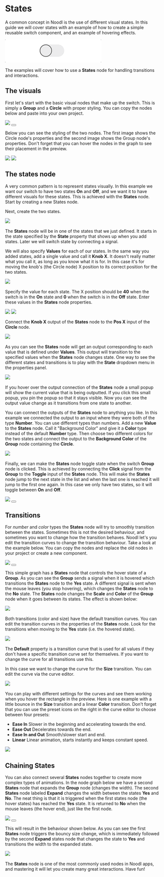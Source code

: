 # States

A common concept in Noodl is the use of different visual states. In this guide we will cover states with an example of how to create a simple reusable switch component, and an example of hovering effects.

<div class="ndl-image-with-background s">

![](switch.gif)

</div>

The examples will cover how to use a **States** node for handling transitions and interactions.

## The visuals

First let's start with the basic visual nodes that make up the switch. This is simply a **Group** and a **Circle** with proper styling. You can copy the nodes below and paste into your own project.

<div class="ndl-image-with-background">
    <img src="/guides/states/switch-nodes.png" class="ndl-image med"></img>
    <button class="ndl-copy-nodes-button" onClick='copyJsonToClipboard({"nodes":[{"id":"beeb6388-461b-f1fe-d64e-be798e4b1b4d","type":"Group","x":441.71346128847347,"y":300.98375737190554,"parameters":{"backgroundColor":"#FFFFFF"},"ports":[],"children":[{"id":"9677d929-9a49-7fc5-ae14-27a1b48e883f","type":"Group","x":461.71346128847347,"y":346.98375737190554,"parameters":{"width":{"value":80,"unit":"px"},"height":{"value":40,"unit":"px"},"backgroundColor":"#F0F0F0","borderRadius":20,"alignX":"center","marginTop":{"value":20,"unit":"px"}},"ports":[],"children":[{"id":"aeda33bf-10cb-1e76-07b2-4a368140ca65","type":"Circle","x":481.71346128847347,"y":392.98375737190554,"parameters":{"fillColor":"#E8E8E8","size":40,"strokeWidth":2,"strokeColor":"#454545","strokeEnabled":true},"ports":[],"children":[]}]}]}],"connections":[]})'></button>
</div>

Below you can see the styling of the two nodes. The first image shows the Circle node's properties and the second image shows the Group node's properties. Don't forget that you can hover the nodes in the graph to see their placement in the preview.

<div class="ndl-image-with-background">
    <img src="/guides/states/style-props1.png" class="ndl-image small"></img>
    <img src="/guides/states/style-props2.png" class="ndl-image small"></img>
</div>

## The states node

A very common pattern is to represent states visually. In this example we want our switch to have two states **On** and **Off**, and we want it to have different visuals for these states. This is achieved with the **States** node. Start by creating a new States node.

Next, create the two states.

<div class="ndl-image-with-background">
    <img src="/guides/states/create-states.gif" class="ndl-image med"></img>
</div>

The **States** node will be in one of the states that we just defined. It starts in the state specified by the **State** property that shows up when you add states. Later we will switch state by connecting a signal.

We will also specify **Values** for each of our states. In the same way you added states, add a single value and call it **Knob X**. It doesn't really matter what you call it, as long as you know what it is for. In this case it's for moving the knob's (the Circle node) X position to its correct position for the two states.

<div class="ndl-image-with-background">
    <img src="/guides/states/values-1.png" class="ndl-image med"></img>
</div>

Specify the value for each state. The X position should be **40** when the switch is in the **On** state and **0** when the switch is in the **Off** state. Enter these values in the **States** node properties.

<div class="ndl-image-with-background">
    <img src="/guides/states/on-values.png" class="ndl-image med"></img>
    <img src="/guides/states/off-values.png" class="ndl-image med"></img>
</div>

Connect the **Knob X** output of the **States** node to the **Pos X** input of the **Circle** node.

<div class="ndl-image-with-background l">
    <img src="/guides/states/knob-x-connected.png"></img>
</div>

As you can see the **States** node will get an output corresponding to each value that is defined under **Values**. This output will transition to the specified values when the **States** node changes state. One way to see the different states and transitions is to play with the **State** dropdown menu in the properties panel.

<div class="ndl-image-with-background l">
    <img src="/guides/states/change-state.gif"></img>
</div>

If you hover over the output connection of the **States** node a small popup will show the current value that is being outputted. If you click this small popup, you pin the popup so that it stays visible. Now you can see the output value change as it transitions from one state to another.

You can connect the outputs of the **States** node to anything you like. In this example we connected the output to an input where they were both of the type **Number**. You can use different types than numbers. Add a new **Value** to the **States** node. Call it "Background Color" and give it a **Color** type instead of the default **Number** type. Then choose two different colors for the two states and connect the output to the **Background Color** of the **Group** node containing the **Circle**.

<div class="ndl-image-with-background">
    <img src="/guides/states/color-type.png" class="ndl-image med"></img>
</div>

Finally, we can make the **States** node toggle state when the switch **Group** node is clicked. This is achieved by connecting the **Click** signal from the **Group** to the **Toggle** input of the **States** node. This will make the **States** node jump to the next state in the list and when the last one is reached it will jump to the first one again. In this case we only have two states, so it will toggle between **On** and **Off**.

<div class="ndl-image-with-background l">
    <img src="/guides/states/click-toggle.png"></img>
     <button class="ndl-copy-nodes-button" onClick='copyJsonToClipboard({"nodes":[{"id":"f0d8169f-90ca-9cd9-bc88-af4c2ed631d0","type":"Group","x":441.71346128847347,"y":300.98375737190554,"parameters":{"backgroundColor":"#FFFFFF"},"ports":[],"children":[{"id":"f2461a9d-49c6-f184-1ac1-a75450a7c856","type":"Group","x":461.71346128847347,"y":346.98375737190554,"parameters":{"width":{"value":80,"unit":"px"},"height":{"value":40,"unit":"px"},"backgroundColor":"#F0F0F0","borderRadius":20,"alignX":"center","marginTop":{"value":20,"unit":"px"}},"ports":[],"children":[{"id":"c66997cc-19d2-630c-692e-0caafdf37dd7","type":"Circle","x":481.71346128847347,"y":448.98375737190554,"parameters":{"fillColor":"#E8E8E8","size":40,"strokeWidth":2,"strokeColor":"#454545","strokeEnabled":true},"ports":[],"children":[]}]}]},{"id":"5d631656-dea2-b5d7-f5ee-ee27e220463b","type":"States","x":232.07664638676232,"y":376.3848345864951,"parameters":{"states":"On,Off","values":"Knob X,Background Color","type-Background Color":"color","value-On-Knob X":40,"value-Off-Knob X":0,"value-Off-Background Color":"#F0F0F0","value-On-Background Color":"#CCE6CE","startState":"Off"},"ports":[],"children":[]}],"connections":[{"fromId":"5d631656-dea2-b5d7-f5ee-ee27e220463b","fromProperty":"Knob X","toId":"c66997cc-19d2-630c-692e-0caafdf37dd7","toProperty":"transformX"},{"fromId":"5d631656-dea2-b5d7-f5ee-ee27e220463b","fromProperty":"Background Color","toId":"f2461a9d-49c6-f184-1ac1-a75450a7c856","toProperty":"backgroundColor"},{"fromId":"f2461a9d-49c6-f184-1ac1-a75450a7c856","fromProperty":"onClick","toId":"5d631656-dea2-b5d7-f5ee-ee27e220463b","toProperty":"toggle"}]})'></button>
</div>

## Transitions

For _number_ and _color_ types the **States** node will try to smoothly transition between the states. Sometimes this is not the desired behaviour, and sometimes you want to change how the transition behaves. Noodl let's you edit the transition curves to change the transition behaviour. Take a look at the example below. You can copy the nodes and replace the old nodes in your project or create a new component.

<div class="ndl-image-with-background">
    <img src="/guides/states/hover-fx-nodes.png" class="ndl-image med"></img>
     <button class="ndl-copy-nodes-button" onClick='copyJsonToClipboard({"nodes":[{"id":"4c6ec6bd-2ba3-807a-9177-da451a835ec2","type":"Group","x":410.63681490171115,"y":392,"parameters":{"backgroundColor":"#FFFFFF"},"ports":[],"children":[{"id":"56e1ec26-a280-b297-baf3-f5365f6a6124","type":"Group","x":430.63681490171115,"y":438,"parameters":{"width":{"value":80,"unit":"px"},"height":{"value":80,"unit":"px"},"backgroundColor":"#E6DD39","borderRadius":20,"alignX":"center","marginTop":{"value":70,"unit":"px"}},"ports":[],"children":[]}]},{"id":"34a39ad5-0999-133a-5f7e-6943ebd8d899","type":"States","label":"Hover","x":177.3701941946174,"y":432.9317475959747,"parameters":{"states":"Yes,No","startState":"No","values":"Size,Color","type-Color":"color","value-Yes-Color":"#D4CE35","value-No-Color":"#323975","value-Yes-Size":1.5,"value-No-Size":1},"ports":[],"children":[]}],"connections":[{"fromId":"56e1ec26-a280-b297-baf3-f5365f6a6124","fromProperty":"hoverStart","toId":"34a39ad5-0999-133a-5f7e-6943ebd8d899","toProperty":"to-Yes"},{"fromId":"56e1ec26-a280-b297-baf3-f5365f6a6124","fromProperty":"hoverEnd","toId":"34a39ad5-0999-133a-5f7e-6943ebd8d899","toProperty":"to-No"},{"fromId":"34a39ad5-0999-133a-5f7e-6943ebd8d899","fromProperty":"Color","toId":"56e1ec26-a280-b297-baf3-f5365f6a6124","toProperty":"backgroundColor"},{"fromId":"34a39ad5-0999-133a-5f7e-6943ebd8d899","fromProperty":"Size","toId":"56e1ec26-a280-b297-baf3-f5365f6a6124","toProperty":"transformScale"}]})'></button>
</div>

This simple graph has a **States** node that controls the hover state of a **Group**. As you can see the **Group** sends a signal when it is hovered which transitions the **States** node to the **Yes** state. A different signal is sent when the mouse leaves (you stop hovering), which changes the **States** node to the **No** state. The **States** node changes the **Scale** and **Color** of the **Group** node when it goes between its states. The effect is shown below:

<div class="ndl-image-with-background">
    <img src="/guides/states/hover-fx1.gif" class="ndl-image small"></img>
</div>

Both transitions (color and size) have the default transition curves. You can edit the transition curves in the properties of the **States** node. Look for the transitions when moving to the **Yes** state (i.e. the hovered state).

<div class="ndl-image-with-background">
    <img src="/guides/states/transition-props.png" class="ndl-image med"></img>
</div>

The **Default** property is a transition curve that is used for all values if they don't have a specific transition curve set for themselves. If you want to change the curve for all transitions use this.

In this case we want to change the curve for the **Size** transition. You can edit the curve via the curve editor.

<div class="ndl-image-with-background">
    <img src="/guides/states/change-size-curve.gif" class="ndl-image med"></img>
</div>

You can play with different settings for the curves and see them working when you hover the rectangle in the preview. Here is one example with a little bounce in the **Size** transition and a linear **Color** transition. Don't forget that you can use the preset icons on the right in the curve editor to choose between four presets:

-   **Ease In** Slower in the beginning and accelerating towards the end.
-   **Ease Out** Decelerates towards the end.
-   **Ease In and Out** Smooth/slower start and end.
-   **Linear** Linear animation, starts instantly and keeps constant speed.

<div class="ndl-image-with-background">
    <img src="/guides/states/hover-fx2.gif" class="ndl-image small"></img>
</div>

## Chaining States

You can also connect several **States** nodes together to create more complex types of animations. In the node graph below we have a second **States** node that expands the **Group** node (changes the width). The second **States** node labeled **Expand** changes the width between the states **Yes** and **No**. The neat thing is that it is triggered when the first states node (the hover states) has reached the **Yes** state. It is returned to **No** when the mouse leaves (the hover end), just like the first node.

<div class="ndl-image-with-background l">
    <img src="/guides/states/chaining-states.png"></img>
     <button class="ndl-copy-nodes-button" onClick='copyJsonToClipboard({"nodes":[{"id":"31b24415-e1ef-7480-db67-f8c3d9df8965","type":"Group","x":410.63681490171115,"y":392,"parameters":{"backgroundColor":"#FFFFFF"},"ports":[],"children":[{"id":"2255f3f8-c7c6-a195-9e20-22204968c916","type":"Group","x":430.63681490171115,"y":438,"parameters":{"width":{"value":80,"unit":"px"},"height":{"value":80,"unit":"px"},"backgroundColor":"#E6DD39","borderRadius":20,"alignX":"center","marginTop":{"value":70,"unit":"px"}},"ports":[],"children":[]}]},{"id":"dadabea3-2a7f-ca23-a71d-79fae0cfff6e","type":"States","label":"Hover","x":173.3701941946174,"y":343.9317475959747,"parameters":{"states":"Yes,No","startState":"No","values":"Size,Color","type-Color":"color","value-Yes-Color":"#D4CE35","value-No-Color":"#323975","value-Yes-Size":1.5,"value-No-Size":1,"transition-Yes-Size":{"curve":[0,0,0.39,2.31],"dur":300,"delay":0},"transition-Yes-Color":{"curve":[0,0,1,1],"dur":300,"delay":0},"transition-No-Color":{"curve":[0,0,1,1],"dur":300,"delay":0}},"ports":[],"children":[]},{"id":"82a0d318-ac00-eb50-653e-bf2aa4344425","type":"States","label":"Expand","x":181.5019645647742,"y":554.7158737979873,"parameters":{"states":"Yes,No","values":"Width","value-Yes-Width":200,"value-No-Width":90,"startState":"No","transition-Yes-Width":{"curve":[0,0,0.58,1],"dur":500,"delay":0}},"ports":[],"children":[]}],"connections":[{"fromId":"2255f3f8-c7c6-a195-9e20-22204968c916","fromProperty":"hoverStart","toId":"dadabea3-2a7f-ca23-a71d-79fae0cfff6e","toProperty":"to-Yes"},{"fromId":"2255f3f8-c7c6-a195-9e20-22204968c916","fromProperty":"hoverEnd","toId":"dadabea3-2a7f-ca23-a71d-79fae0cfff6e","toProperty":"to-No"},{"fromId":"dadabea3-2a7f-ca23-a71d-79fae0cfff6e","fromProperty":"Color","toId":"2255f3f8-c7c6-a195-9e20-22204968c916","toProperty":"backgroundColor"},{"fromId":"dadabea3-2a7f-ca23-a71d-79fae0cfff6e","fromProperty":"Size","toId":"2255f3f8-c7c6-a195-9e20-22204968c916","toProperty":"transformScale"},{"fromId":"82a0d318-ac00-eb50-653e-bf2aa4344425","fromProperty":"Width","toId":"2255f3f8-c7c6-a195-9e20-22204968c916","toProperty":"width"},{"fromId":"dadabea3-2a7f-ca23-a71d-79fae0cfff6e","fromProperty":"reached-Yes","toId":"82a0d318-ac00-eb50-653e-bf2aa4344425","toProperty":"to-Yes"},{"fromId":"2255f3f8-c7c6-a195-9e20-22204968c916","fromProperty":"hoverEnd","toId":"82a0d318-ac00-eb50-653e-bf2aa4344425","toProperty":"to-No"}]})'></button>
</div>

This will result in the behaviour shown below. As you can see the first **States** node triggers the bouncy size change, which is immediately followed by the second **Expand** states node that changes the state to **Yes** and transitions the width to the expanded state.

<div class="ndl-image-with-background">
    <img src="/guides/states/hover-fx3.gif" class="ndl-image small"></img>
</div>

The **States** node is one of the most commonly used nodes in Noodl apps, and mastering it will let you create many great interactions. Have fun!
